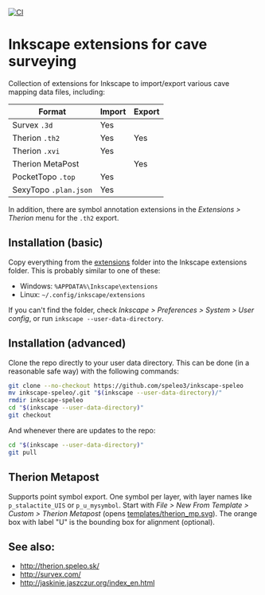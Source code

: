 [![CI](https://github.com/speleo3/inkscape-speleo/workflows/CI/badge.svg)](https://github.com/speleo3/inkscape-speleo/actions)

# Inkscape extensions for cave surveying

Collection of extensions for Inkscape to import/export various cave mapping data files, including:

| Format                | Import | Export  |
| --------------------- | ------ | ------- |
| Survex `.3d`          | Yes    |         |
| Therion `.th2`        | Yes    | Yes     |
| Therion `.xvi`        | Yes    |         |
| Therion MetaPost      |        | Yes     |
| PocketTopo `.top`     | Yes    |         |
| SexyTopo `.plan.json` | Yes    |         |

In addition, there are symbol annotation extensions in the
_Extensions > Therion_ menu for the `.th2` export.

## Installation (basic)

Copy everything from the [extensions](extensions) folder into the Inkscape extensions folder. This is probably similar to one of these:

* Windows: `%APPDATA%\Inkscape\extensions`
* Linux: `~/.config/inkscape/extensions`

If you can't find the folder, check _Inkscape > Preferences > System > User config_, or run `inkscape --user-data-directory`.

## Installation (advanced)

Clone the repo directly to your user data directory. This can be done (in
a reasonable safe way) with the following commands:

```sh
git clone --no-checkout https://github.com/speleo3/inkscape-speleo
mv inkscape-speleo/.git "$(inkscape --user-data-directory)/"
rmdir inkscape-speleo
cd "$(inkscape --user-data-directory)"
git checkout
```

And whenever there are updates to the repo:

```sh
cd "$(inkscape --user-data-directory)"
git pull
```

## Therion Metapost

Supports point symbol export. One symbol per layer, with layer names like
`p_stalactite_UIS` or `p_u_mysymbol`. Start with _File > New From Template >
Custom > Therion Metapost_ (opens
[templates/therion_mp.svg](templates/therion_mp.svg)). The orange box with label "U" is the bounding box for alignment (optional).

## See also:

* http://therion.speleo.sk/
* http://survex.com/
* http://jaskinie.jaszczur.org/index_en.html
